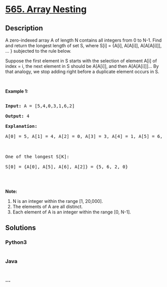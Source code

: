 # [565. Array Nesting](https://leetcode.com/problems/array-nesting)



## Description

<p>A zero-indexed array A of length N contains all integers from 0 to N-1. Find and return the longest length of set S, where S[i] = {A[i], A[A[i]], A[A[A[i]]], ... } subjected to the rule below.</p>



<p>Suppose the first element in S starts with the selection of element A[i] of index = i, the next element in S should be A[A[i]], and then A[A[A[i]]]&hellip; By that analogy, we stop adding right before a duplicate element occurs in S.</p>



<p>&nbsp;</p>



<p><b>Example 1:</b></p>



<pre>

<b>Input:</b> A = [5,4,0,3,1,6,2]

<b>Output:</b> 4

<b>Explanation:</b> 

A[0] = 5, A[1] = 4, A[2] = 0, A[3] = 3, A[4] = 1, A[5] = 6, A[6] = 2.



One of the longest S[K]:

S[0] = {A[0], A[5], A[6], A[2]} = {5, 6, 2, 0}

</pre>



<p>&nbsp;</p>



<p><b>Note:</b></p>



<ol>
	<li>N is an integer within the range [1, 20,000].</li>
	<li>The elements of A are all distinct.</li>
	<li>Each element of A is an integer within the range [0, N-1].</li>
</ol>



## Solutions

<!-- tabs:start -->

### **Python3**

```python

```

### **Java**

```java

```

### **...**

```

```

<!-- tabs:end -->
